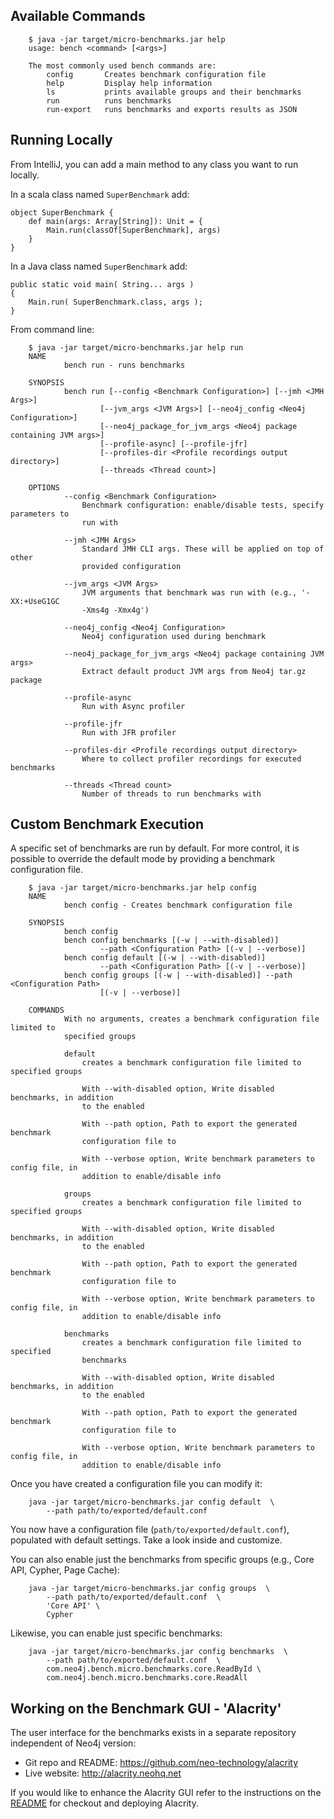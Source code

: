 Available Commands
--------------
        $ java -jar target/micro-benchmarks.jar help
        usage: bench <command> [<args>]
        
        The most commonly used bench commands are:
            config       Creates benchmark configuration file
            help         Display help information
            ls           prints available groups and their benchmarks
            run          runs benchmarks
            run-export   runs benchmarks and exports results as JSON


Running Locally
--------------

From IntelliJ, you can add a main method to any class you want to run locally.

In a scala class named `SuperBenchmark` add:

```
object SuperBenchmark {
    def main(args: Array[String]): Unit = {
        Main.run(classOf[SuperBenchmark], args)
    }    
}
```

In a Java class named `SuperBenchmark` add:

```
public static void main( String... args )
{
    Main.run( SuperBenchmark.class, args );
}
```

From command line:

        $ java -jar target/micro-benchmarks.jar help run
        NAME
                bench run - runs benchmarks
        
        SYNOPSIS
                bench run [--config <Benchmark Configuration>] [--jmh <JMH Args>]
                        [--jvm_args <JVM Args>] [--neo4j_config <Neo4j Configuration>]
                        [--neo4j_package_for_jvm_args <Neo4j package containing JVM args>]
                        [--profile-async] [--profile-jfr]
                        [--profiles-dir <Profile recordings output directory>]
                        [--threads <Thread count>]
        
        OPTIONS
                --config <Benchmark Configuration>
                    Benchmark configuration: enable/disable tests, specify parameters to
                    run with
        
                --jmh <JMH Args>
                    Standard JMH CLI args. These will be applied on top of other
                    provided configuration
        
                --jvm_args <JVM Args>
                    JVM arguments that benchmark was run with (e.g., '-XX:+UseG1GC
                    -Xms4g -Xmx4g')
        
                --neo4j_config <Neo4j Configuration>
                    Neo4j configuration used during benchmark
        
                --neo4j_package_for_jvm_args <Neo4j package containing JVM args>
                    Extract default product JVM args from Neo4j tar.gz package
        
                --profile-async
                    Run with Async profiler
        
                --profile-jfr
                    Run with JFR profiler
        
                --profiles-dir <Profile recordings output directory>
                    Where to collect profiler recordings for executed benchmarks
        
                --threads <Thread count>
                    Number of threads to run benchmarks with


Custom Benchmark Execution
--------------
A specific set of benchmarks are run by default. 
For more control, it is possible to override the default mode by providing a benchmark configuration file.

        $ java -jar target/micro-benchmarks.jar help config
        NAME
                bench config - Creates benchmark configuration file
        
        SYNOPSIS
                bench config
                bench config benchmarks [(-w | --with-disabled)]
                        --path <Configuration Path> [(-v | --verbose)]
                bench config default [(-w | --with-disabled)]
                        --path <Configuration Path> [(-v | --verbose)]
                bench config groups [(-w | --with-disabled)] --path <Configuration Path>
                        [(-v | --verbose)]
        
        COMMANDS
                With no arguments, creates a benchmark configuration file limited to
                specified groups
        
                default
                    creates a benchmark configuration file limited to specified groups
        
                    With --with-disabled option, Write disabled benchmarks, in addition
                    to the enabled
        
                    With --path option, Path to export the generated benchmark
                    configuration file to
        
                    With --verbose option, Write benchmark parameters to config file, in
                    addition to enable/disable info
        
                groups
                    creates a benchmark configuration file limited to specified groups
        
                    With --with-disabled option, Write disabled benchmarks, in addition
                    to the enabled
        
                    With --path option, Path to export the generated benchmark
                    configuration file to
        
                    With --verbose option, Write benchmark parameters to config file, in
                    addition to enable/disable info
        
                benchmarks
                    creates a benchmark configuration file limited to specified
                    benchmarks
        
                    With --with-disabled option, Write disabled benchmarks, in addition
                    to the enabled
        
                    With --path option, Path to export the generated benchmark
                    configuration file to
        
                    With --verbose option, Write benchmark parameters to config file, in
                    addition to enable/disable info


Once you have created a configuration file you can modify it:

        java -jar target/micro-benchmarks.jar config default  \
            --path path/to/exported/default.conf

You now have a configuration file (`path/to/exported/default.conf`), populated with default settings. 
Take a look inside and customize.

You can also enable just the benchmarks from specific groups (e.g., Core API, Cypher, Page 
Cache):

        java -jar target/micro-benchmarks.jar config groups  \
            --path path/to/exported/default.conf  \
            'Core API' \
            Cypher

Likewise, you can enable just specific benchmarks:

        java -jar target/micro-benchmarks.jar config benchmarks  \
            --path path/to/exported/default.conf  \
            com.neo4j.bench.micro.benchmarks.core.ReadById \
            com.neo4j.bench.micro.benchmarks.core.ReadAll

Working on the Benchmark GUI - 'Alacrity'
--------------

The user interface for the benchmarks exists in a separate repository independent of Neo4j version:

* Git repo and README: https://github.com/neo-technology/alacrity
* Live website: http://alacrity.neohq.net

If you would like to enhance the Alacrity GUI refer to the instructions on the [README](https://github.com/neo-technology/alacrity/blob/master/README.md) for checkout and deploying Alacrity.
